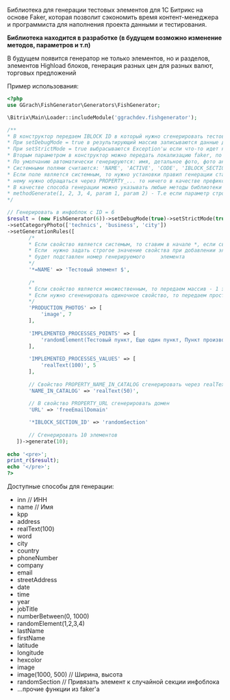 Библиотека для генерации тестовых элементов для 1С Битрикс на основе Faker, которая позволит сэкономить время контент-менеджера и программиста для наполнения проекта данными и тестирования.

**Библиотека находится в разработке (в будущем возможно изменение методов, параметров и т.п)**

В будущем появится генератор не только элементов, но и разделов, элементов Highload блоков, генерация разных цен для разных валют, торговых предложений  

Пример использования:

```php
<?php
use GGrach\FishGenerator\Generators\FishGenerator;

\Bitrix\Main\Loader::includeModule('ggrachdev.fishgenerator');

/** 
* В конструктор передаем IBLOCK ID в который нужно сгенерировать тестовый элемент
* При setDebugMode = true в результирующий массив записываются данные для генерации
* При setStrictMode = true выбрасываются Exception'ы если что-то идет не так
* Вторым параметром в конструктор можно передать локализацию faker, по умолчанию ru_RU
* По умолчанию автоматически генерируются: имя, детальное фото, фото анонса, детальный текст + текст анонса, символьный код
* Системными полями считаются: 'NAME', 'ACTIVE', 'CODE', 'IBLOCK_SECTION_ID', 'DETAIL_TEXT', 'PREVIEW_TEXT', 'SORT'
* Если поле является системным, то нужно установки правил генерации ставить * перед ним, если же свойство является дополнительно созданным и к 
* нему нужно обращаться через PROPERTY_... то ничего в качестве префикса ставить не нужно
* В качестве способа генерации можно указывать любые методы библиотеки faker и передать параметры через (param_1, param_2):
* methodGenerate(1, 2, 3, 4, param 1, param 2) - Т.е если параметр строка - то скобки не надо ставить, массивы пока нельзя передавать
*/

// Генерировать в инфоблок с ID = 6
$result = (new FishGenerator(6))->setDebugMode(true)->setStrictMode(true)
->setCategoryPhoto(['technics', 'business', 'city'])
->setGenerationRules([
       /*  
       * Если свойство является системым, то ставим в начале *, если свойство является дополнительным у инфоблока (Т.е PROPERTY_NAME), то не ставим  
       * Если  нужно задать строгое значение свойства при добавлении элементов, то ставим =, можно группировать: *=, =, *, при этом в $ 
       * будет подставлен номер генерируемого     элемента
       */  
       '*=NAME' => 'Тестовый элемент $',
       
       /*  
       * Если свойство является множественным, то передаем массив - 1 элемент массива задаем генератор (так же поддерживаются *, =), 2 элемент массива - кол-во элементов для генерации  
       * Если нужно сгененировать одиночное свойство, то передаем просто строку (в качестве значения)  
       */  
       'PRODUCTION_PHOTOS' => [
           'image', 7
       ],
       
       'IMPLEMENTED_PROCESSES_POINTS' => [
           'randomElement(Тестовый пункт, Еще один пункт, Пункт производства, Новый пункт, Пункт элемента, Тестовый процесс, Процесс производства, Новый процесс производства)', 5
       ],
       
       'IMPLEMENTED_PROCESSES_VALUES' => [
           'realText(100)', 5
       ],
       
       // Свойство PROPERTY_NAME_IN_CATALOG сгенерировать через realText
       'NAME_IN_CATALOG' => 'realText(50)',
       
       // В свойство PROPERTY_URL сгенерировать домен
       'URL' => 'freeEmailDomain'

       '*IBLOCK_SECTION_ID' => 'randomSection'
       
       // Сгенерировать 10 элементов
   ])->generate(10);
   
echo '<pre>';  
print_r($result);  
echo '</pre>';  
?>
```

Доступные способы для генерации:  
- inn // ИНН  
- name // Имя  
- kpp  
- address  
- realText(100)  
- word  
- city  
- country  
- phoneNumber  
- company  
- email  
- streetAddress  
- date  
- time  
- year  
- jobTitle  
- numberBetween(0, 1000)  
- randomElement(1,2,3,4)  
- lastName  
- firstName  
- latitude  
- longitude  
- hexcolor  
- image  
- image(1000, 500) // Ширина, высота  
- randomSection // Привязать элемент к случайной секции инфоблока
- ...прочие функции из faker'a
